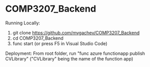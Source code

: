 # COMP3207_Backend

Running Locally:
1) git clone https://github.com/mvgachev/COMP3207_Backend
2) cd  COMP3207_Backend
3) func start (or press F5 in Visual Studio Code)

Deployment:
From root folder, run "func azure functionapp publish CVLibrary"  ("CVLibrary" being the name of the function app)

